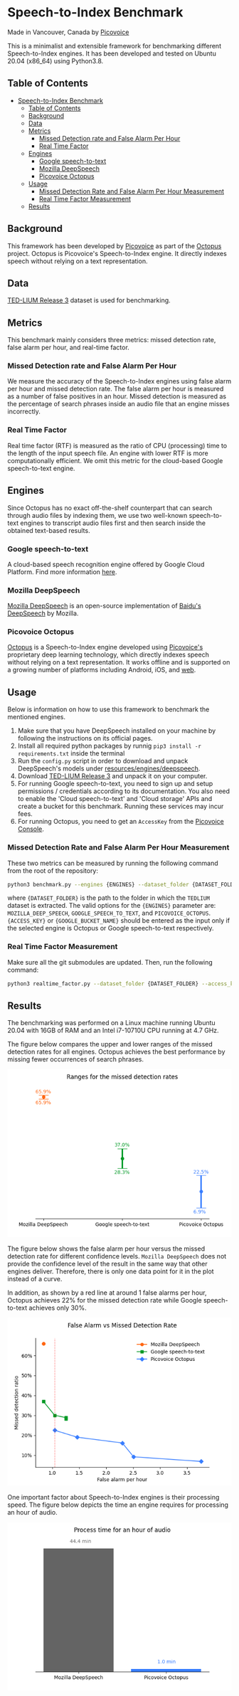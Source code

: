 # Speech-to-Index Benchmark

Made in Vancouver, Canada by [Picovoice](https://picovoice.ai)

This is a minimalist and extensible framework for benchmarking different Speech-to-Index engines. It has been developed
and tested on Ubuntu 20.04 (x86_64) using Python3.8.

## Table of Contents

- [Speech-to-Index Benchmark](#speech-to-index-benchmark)
  - [Table of Contents](#table-of-contents)
  - [Background](#background)
  - [Data](#data)
  - [Metrics](#metrics)
    - [Missed Detection rate and False Alarm Per Hour](#missed-detection-rate-and-false-alarm-per-hour)
    - [Real Time Factor](#real-time-factor)
  - [Engines](#engines)
    - [Google speech-to-text](#google-speech-to-text)
    - [Mozilla DeepSpeech](#mozilla-deepspeech)
    - [Picovoice Octopus](#picovoice-octopus)
  - [Usage](#usage)
    - [Missed Detection Rate and False Alarm Per Hour Measurement](#missed-detection-rate-and-false-alarm-per-hour-measurement)
    - [Real Time Factor Measurement](#real-time-factor-measurement)
  - [Results](#results)

## Background

This framework has been developed by [Picovoice](http://picovoice.ai/) as part of the
[Octopus](https://github.com/Picovoice/octopus) project. Octopus is Picovoice's Speech-to-Index engine. It directly
indexes speech without relying on a text representation.

## Data

[TED-LIUM Release 3](https://openslr.org/51/) dataset is used for benchmarking.

## Metrics

This benchmark mainly considers three metrics: missed detection rate, false alarm per hour, and real-time factor.

### Missed Detection rate and False Alarm Per Hour

We measure the accuracy of the Speech-to-Index engines using false alarm per hour and missed detection rate. The false
alarm per hour is measured as a number of false positives in an hour. Missed detection is measured as the percentage of search phrases inside an audio file that an engine misses incorrectly.

### Real Time Factor

Real time factor (RTF) is measured as the ratio of CPU (processing) time to the length of the input speech file. An engine with lower RTF is more computationally efficient. We omit this metric for the cloud-based
Google speech-to-text engine.

## Engines

Since Octopus has no exact off-the-shelf counterpart that can search through audio files by indexing them, we use two well-known speech-to-text engines to transcript audio files first and then search inside the obtained text-based results.

### Google speech-to-text

A cloud-based speech recognition engine offered by Google Cloud Platform. Find more information
[here](https://cloud.google.com/speech-to-text/).

### Mozilla DeepSpeech

[Mozilla DeepSpeech](https://github.com/mozilla/DeepSpeech) is an open-source implementation of
[Baidu's DeepSpeech](https://arxiv.org/abs/1412.5567) by Mozilla.

### Picovoice Octopus

[Octopus](https://github.com/Picovoice/cheetah) is a Speech-to-Index engine developed using
[Picovoice's](http://picovoice.ai/) proprietary deep learning technology, which directly indexes speech without relying
on a text representation. It works offline and is supported on a growing number of platforms including Android, iOS,
and [web](https://picovoice.ai/demos/audio-search/).

## Usage

Below is information on how to use this framework to benchmark the mentioned engines.

1. Make sure that you have DeepSpeech installed on your machine by following the instructions on its official pages.
2. Install all required python packages by runnig `pip3 install -r requirements.txt` inside the terminal
3. Run the `config.py` script in order to download and unpack DeepSpeech's models
   under [resources/engines/deepspeech](/resources/engines/deepspeech).
4. Download [TED-LIUM Release 3](https://openslr.org/51/) and unpack it on your computer.
5. For running Google speech-to-text, you need to sign up and setup permissions /
   credentials according to its documentation. You also need to enable the 'Cloud speech-to-text' and 'Cloud storage' APIs
   and create a bucket for this benchmark. Running these services may incur fees.
6. For running Octopus, you need to get an `AccessKey` from the [Picovoice Console](https://picovoice.ai/console/).

### Missed Detection Rate and False Alarm Per Hour Measurement

These two metrics can be measured by running the following command from the root of the repository:

```bash
python3 benchmark.py --engines {ENGINES} --dataset_folder {DATASET_FOLDER} --access_key {ACCESS_KEY} --google_bucket_name {GOOGLE_BUCKET_NAME}
```

where `{DATASET_FOLDER}` is the path to the folder in which the `TEDLIUM`
dataset is extracted. The valid options for the `{ENGINES}`
parameter are: `MOZILLA_DEEP_SPEECH`, `GOOGLE_SPEECH_TO_TEXT`, and `PICOVOICE_OCTOPUS`. `{ACCESS_KEY}` or `{GOOGLE_BUCKET_NAME}` should be entered as the input only if the selected engine is Octopus or Google speech-to-text respectively.

### Real Time Factor Measurement

Make sure all the git submodules are updated. Then, run the following command:

```bash
python3 realtime_factor.py --dataset_folder {DATASET_FOLDER} --access_key {ACCESS_KEY}
```

## Results

The benchmarking was performed on a Linux machine running Ubuntu 20.04 with 16GB of RAM and an Intel i7-10710U CPU running at 4.7 GHz.

The figure below compares the upper and lower ranges of the missed detection rates for all engines.
Octopus achieves the best performance by missing fewer occurrences of search phrases.

![](resources/figs/missed_detection_comparison.png)

The figure below shows the false alarm per hour versus the missed detection rate for different confidence levels. `Mozilla DeepSpeech` does not provide the confidence level of the result in the same way that other engines deliver. Therefore, there is only one data point for it in the plot instead of a curve.

In addition, as shown by a red line at around 1 false alarms per hour, Octopus achieves 22% for the missed detection rate while Google speech-to-text achieves only 30%.

![](resources/figs/false_alarm_vs_missed_detection.png)

One important factor about Speech-to-Index engines is their processing speed. The figure below depicts the time an engine requires for processing an hour of audio.

![](resources/figs/realtime_factor_comparison.png)

